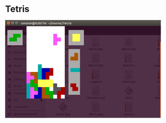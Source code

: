 # Tetris
![alt tag](https://raw.githubusercontent.com/monitorstudio/Tetris/master/Screenshot.from.2016-03-04.21-51-08.png)
